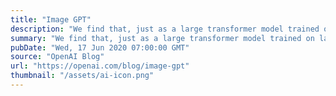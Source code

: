 ```yaml
---
title: "Image GPT"
description: "We find that, just as a large transformer model trained on language can generate coherent text, the same exact model trained on pixel sequences can generate coherent image completions and samples. By establishing a correlation between sample quality and image classification accuracy, we show that our best generative model also contains features competitive with top convolutional nets in the unsupervised setting."
summary: "We find that, just as a large transformer model trained on language can generate coherent text, the same exact model trained on pixel sequences can generate coherent image completions and samples. By establishing a correlation between sample quality and image classification accuracy, we show that our best generative model also contains features competitive with top convolutional nets in the unsupervised setting."
pubDate: "Wed, 17 Jun 2020 07:00:00 GMT"
source: "OpenAI Blog"
url: "https://openai.com/blog/image-gpt"
thumbnail: "/assets/ai-icon.png"
---
```


